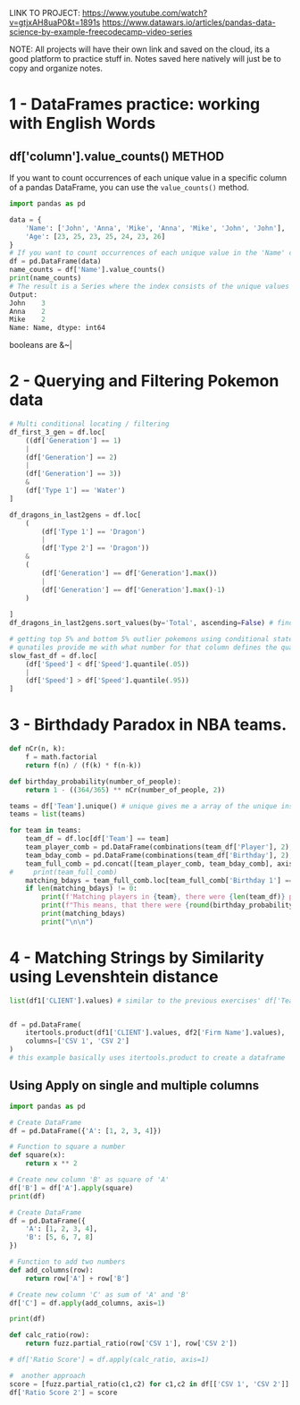 LINK TO PROJECT:
https://www.youtube.com/watch?v=gtjxAH8uaP0&t=1891s
https://www.datawars.io/articles/pandas-data-science-by-example-freecodecamp-video-series

NOTE:
All projects will have their own link and saved on the cloud, its a good platform to practice stuff in.
Notes saved here natively will just be to copy and organize notes.


# 1 - DataFrames practice: working with English Words

## df['column'].value_counts() METHOD
If you want to count occurrences of each unique value in a specific column of a pandas DataFrame, you can use the `value_counts()` method. 

```python
import pandas as pd

data = {
    'Name': ['John', 'Anna', 'Mike', 'Anna', 'Mike', 'John', 'John'],
    'Age': [23, 25, 23, 25, 24, 23, 26]
}
# If you want to count occurrences of each unique value in the 'Name' column, you can do:
df = pd.DataFrame(data)
name_counts = df['Name'].value_counts()
print(name_counts)
# The result is a Series where the index consists of the unique values from the 'Name' column, and the corresponding values are the counts of these unique values.
Output:
John    3
Anna    2
Mike    2
Name: Name, dtype: int64
```

booleans are &~|




# 2 - Querying and Filtering Pokemon data

```python
# Multi conditional locating / filtering 
df_first_3_gen = df.loc[
    ((df['Generation'] == 1)
    |
    (df['Generation'] == 2)
    |
    (df['Generation'] == 3))
    &
    (df['Type 1'] == 'Water')
]

df_dragons_in_last2gens = df.loc[
    (
        (df['Type 1'] == 'Dragon')
        |
        (df['Type 2'] == 'Dragon'))
    &
    (
        (df['Generation'] == df['Generation'].max())
        |
        (df['Generation'] == df['Generation'].max()-1)
    )
    
]
df_dragons_in_last2gens.sort_values(by='Total', ascending=False) # finds the strongest dragons in last 2 gen
```

```python
# getting top 5% and bottom 5% outlier pokemons using conditional statements and quantiles;
# qunatiles provide me with what number for that column defines the quantile / marks; so df['speed'].quantile(.05) gave me the lowest 5%
slow_fast_df = df.loc[
    (df['Speed'] < df['Speed'].quantile(.05))
    |
    (df['Speed'] > df['Speed'].quantile(.95))
]
```










# 3 - Birthdady Paradox in NBA teams.
```python
def nCr(n, k):
    f = math.factorial
    return f(n) / (f(k) * f(n-k))

def birthday_probability(number_of_people):
    return 1 - ((364/365) ** nCr(number_of_people, 2))

teams = df['Team'].unique() # unique gives me a array of the unique instances
teams = list(teams)

for team in teams:
    team_df = df.loc[df['Team'] == team]
    team_player_comb = pd.DataFrame(combinations(team_df['Player'], 2), columns = ['Player 1', 'Player 2'])
    team_bday_comb = pd.DataFrame(combinations(team_df['Birthday'], 2), columns = ['Birthday 1', 'Birthday 2'])
    team_full_comb = pd.concat([team_player_comb, team_bday_comb], axis=1)
#     print(team_full_comb)
    matching_bdays = team_full_comb.loc[team_full_comb['Birthday 1'] == team_full_comb['Birthday 2']]
    if len(matching_bdays) != 0:
        print(f'Matching players in {team}, there were {len(team_df)} players in the team.')
        print(f"This means, that there were {round(birthday_probability(len(team_df)), 2) * 100}% of two people having the same birthday.\n")
        print(matching_bdays)
        print("\n\n")


```







# 4 - Matching Strings by Similarity using Levenshtein distance
```python
list(df1['CLIENT'].values) # similar to the previous exercises' df['Team].unique(), we can also access the values to attain the list of values


df = pd.DataFrame(
    itertools.product(df1['CLIENT'].values, df2['Firm Name'].values),
    columns=['CSV 1', 'CSV 2']
)
# this example basically uses itertools.product to create a dataframe
```


## Using Apply on single and multiple columns
```python
import pandas as pd

# Create DataFrame
df = pd.DataFrame({'A': [1, 2, 3, 4]})

# Function to square a number
def square(x):
    return x ** 2

# Create new column 'B' as square of 'A'
df['B'] = df['A'].apply(square)
print(df)

# Create DataFrame
df = pd.DataFrame({
    'A': [1, 2, 3, 4],
    'B': [5, 6, 7, 8]
})

# Function to add two numbers
def add_columns(row):
    return row['A'] + row['B']

# Create new column 'C' as sum of 'A' and 'B'
df['C'] = df.apply(add_columns, axis=1)

print(df)
```


```Python - example in exercise
def calc_ratio(row):
    return fuzz.partial_ratio(row['CSV 1'], row['CSV 2'])

# df['Ratio Score'] = df.apply(calc_ratio, axis=1)

#  another approach
score = [fuzz.partial_ratio(c1,c2) for c1,c2 in df[['CSV 1', 'CSV 2']].values]
df['Ratio Score 2'] = score
```



